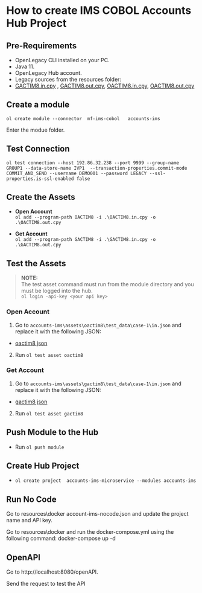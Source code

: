 # How to create IMS COBOL Accounts Hub Project 

## Pre-Requirements
- OpenLegacy CLI installed on your PC. 
- Java 11. 
- OpenLegacy Hub account. 
- Legacy sources from the resources folder:  
- [GACTIM8.in.cpy](./resources/GACTIM8.in.cpy) , [GACTIM8.out.cpy](./resources/GACTIM8.out.cpy), [OACTIM8.in.cpy](./resources/OACTIM8.in.cpy), [OACTIM8.out.cpy](./resources/OACTIM8.out.cpy)

## Create a module

`ol create module --connector  mf-ims-cobol   accounts-ims`

Enter the modue folder. 

## Test Connection

`ol test connection --host 192.86.32.238 --port 9999 --group-name GROUP1 --data-store-name IVP1  --transaction-properties.commit-mode COMMIT_AND_SEND --username DEMO001 --password LEGACY --ssl-properties.is-ssl-enabled false`

## Create the Assets

- **Open Account**  
      `ol add --program-path OACTIM8 -i .\OACTIM8.in.cpy -o .\OACTIM8.out.cpy`

- **Get Account**  
    `ol add --program-path GACTIM8 -i .\GACTIM8.in.cpy -o .\GACTIM8.out.cpy`
 
  
          
 ## Test the Assets
 > **NOTE:**  
> The test asset command must run from the module directory and you must be logged into the hub.  
> `ol login -api-key <your api key>`

### Open Account 
1. Go to  `accounts-ims\assets\oactim8\test_data\case-1\in.json` and replace it with the following JSON:

- [oactim8 json](https://github.com/openlegacy/openlegacy-public-hub-demos/blob/master/mainframe-ims/banking/resources/test-json/oactim8.json) 

2. Run `ol test asset oactim8`

### Get Account 
1. Go to `accounts-ims\assets\gactim8\test_data\case-1\in.json` and replace it with the following JSON:

- [gactim8 json](https://github.com/openlegacy/openlegacy-public-hub-demos/blob/master/mainframe-ims/banking/resources/test-json/gactim8.json) 


2. Run `ol test asset gactim8`

## Push Module to the Hub
- Run `ol push module`

## Create Hub Project

- `ol create project  accounts-ims-microservice --modules accounts-ims`

## Run No Code
Go to resources\docker account-ims-nocode.json and update the project name and API key.

Go to resources\docker and run the docker-compose.yml using the following command: docker-compose up -d

## OpenAPI
Go to http://localhost:8080/openAPI.

Send the request to test the API
